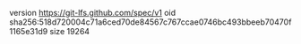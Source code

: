 version https://git-lfs.github.com/spec/v1
oid sha256:518d720004c71a6ced70de84567c767ccae0746bc493bbeeb70470f1165e31d9
size 19264
